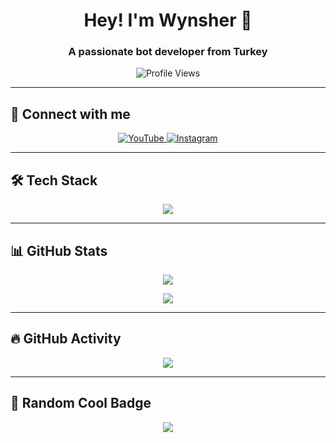 <h1 align="center">Hey! I'm Wynsher 🚀</h1>
<h3 align="center">A passionate bot developer from Turkey</h3>

<p align="center">
  <img src="https://komarev.com/ghpvc/?username=wynsher&label=🔥%20Profile%20Views&color=ff69b4&style=flat-square" alt="Profile Views" />
</p>

---

## 🔗 Connect with me  
<p align="center">
  <a href="https://www.youtube.com/c/wynsherdev" target="_blank">
    <img src="https://img.shields.io/badge/YouTube-FF0000?style=for-the-badge&logo=youtube&logoColor=white" alt="YouTube">
  </a>
  <a href="https://instagram.com/wynsherdev" target="_blank">
    <img src="https://img.shields.io/badge/Instagram-E4405F?style=for-the-badge&logo=instagram&logoColor=white" alt="Instagram">
  </a>
</p>

---

## 🛠️ Tech Stack  
<p align="center">
  <img src="https://skillicons.dev/icons?i=js,ts,nodejs,html,css,python,vscode,git,github" />
</p>

---

## 📊 GitHub Stats  
<p align="center">
  <img src="https://github-readme-stats.vercel.app/api?username=wynsher&show_icons=true&theme=tokyonight&hide_border=true" />
</p>

<p align="center">
  <img src="https://github-readme-streak-stats.herokuapp.com/?user=wynsher&theme=tokyonight&hide_border=true" />
</p>

---

## 🔥 GitHub Activity  
<p align="center">
  <img src="https://github-readme-activity-graph.vercel.app/graph?username=wynsher&theme=react-dark" />
</p>

---

## 🌟 Random Cool Badge  
<p align="center">
  <img src="https://count.getloli.com/get/@wynsher?theme=moebooru" />
</p>
